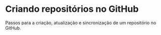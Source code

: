 # Criando repositórios no GitHub
Passos para a criação, atualização e sincronização de um repositório no GitHub.
